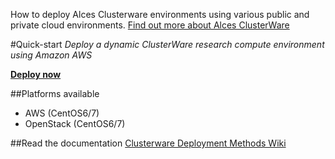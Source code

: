 How to deploy Alces Clusterware environments using various public and private cloud environments. [Find out more about Alces ClusterWare](https://github.com/alces-software/clusterware)

#Quick-start
*Deploy a dynamic ClusterWare research compute environment using Amazon AWS*

**[Deploy now](https://github.com/alces-software/clusterware-deployment-methods/wiki/AWS:-Deploy-an-SGE-spot-compute-cluster)**

##Platforms available
* AWS (CentOS6/7)
* OpenStack (CentOS6/7)

##Read the documentation
[Clusterware Deployment Methods Wiki](https://github.com/alces-software/clusterware-deployment-methods/wiki)
